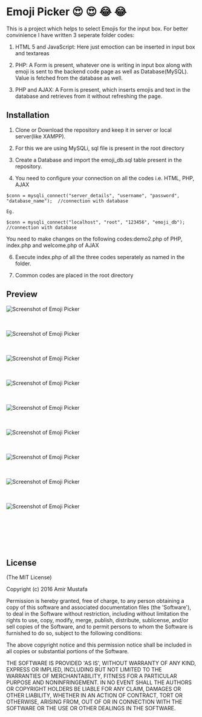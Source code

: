 # Emoji Picker  :heart_eyes: :heart_eyes: :joy: :joy:

This is a project which helps to select Emojis for the input box. For better convinience I have written 3 seperate folder codes:

1. HTML 5 and JavaScript: Here just emoction can be inserted in input box and textareas

2. PHP: A Form is present, whatever one is writing in input box along with emoji is sent to the backend code page as well as Database(MySQL). Value is fetched from the database as well.

3. PHP and AJAX: A Form is present, which inserts emojis and text in the database and retrieves from it without refreshing the page.


## Installation

1. Clone or Download the repository and keep it in server or local server(like XAMPP).

2. For this we are using MySQLi, sql file is present in the root directory

3. Create a Database and import the emoji_db.sql table present in the repository.

4. You need to configure your connection on all the codes i.e. HTML, PHP, AJAX

```
$conn = mysqli_connect("server_details", "username", "password", "database_name");  //connection with database

Eg. 

$conn = mysqli_connect("localhost", "root", "123456", "emoji_db");  //connection with database

```

You need to make changes on the following codes:demo2.php of PHP, index.php and welcome.php of AJAX 

6. Execute index.php of all the three codes seperately as named in the folder.

7. Common codes are placed in the root directory

  
## Preview


![Screenshot of Emoji Picker ](https://cloud.githubusercontent.com/assets/15896579/25564686/88ad06b8-2dd6-11e7-891f-c53ac8cf53f5.png?raw=true "Screenshot of Emoji Picker")
<br/><br/><br/>

![Screenshot of Emoji Picker ](https://cloud.githubusercontent.com/assets/15896579/25564688/8b962f9e-2dd6-11e7-9b85-d701a5dae7fd.png?raw=true "Screenshot of Emoji Picker")
<br/><br/><br/>

![Screenshot of Emoji Picker ](https://cloud.githubusercontent.com/assets/15896579/25564689/8da3d48a-2dd6-11e7-8470-8416cf08e5aa.png?raw=true "Screenshot of Emoji Picker")
<br/><br/><br/>

![Screenshot of Emoji Picker ](https://cloud.githubusercontent.com/assets/15896579/25564692/8f73e4e4-2dd6-11e7-9552-73555e419795.png?raw=true "Screenshot of Emoji Picker")
<br/><br/><br/>

![Screenshot of Emoji Picker ](https://cloud.githubusercontent.com/assets/15896579/25564697/920182e8-2dd6-11e7-81b1-acdc253fa52b.png?raw=true "Screenshot of Emoji Picker")
<br/><br/><br/>

![Screenshot of Emoji Picker ](https://cloud.githubusercontent.com/assets/15896579/25564698/953dc052-2dd6-11e7-89f2-5741bac72e97.png?raw=true "Screenshot of Emoji Picker")
<br/><br/><br/>

![Screenshot of Emoji Picker ](https://cloud.githubusercontent.com/assets/15896579/25564700/9825acda-2dd6-11e7-9108-a99c570166d1.png?raw=true "Screenshot of Emoji Picker")
<br/><br/><br/>

![Screenshot of Emoji Picker ](https://cloud.githubusercontent.com/assets/15896579/25564701/9b22a8b6-2dd6-11e7-956d-31502e028ad0.png?raw=true "Screenshot of Emoji Picker")
<br/><br/><br/>

![Screenshot of Emoji Picker ](https://cloud.githubusercontent.com/assets/15896579/25564704/9f0315d8-2dd6-11e7-83f9-cc14303efc72.png?raw=true "Screenshot of Emoji Picker")
<br/><br/><br/>

<br/><br/><br/>




## License

(The MIT License)

Copyright (c) 2016 Amir Mustafa

Permission is hereby granted, free of charge, to any person obtaining
a copy of this software and associated documentation files (the
'Software'), to deal in the Software without restriction, including
without limitation the rights to use, copy, modify, merge, publish,
distribute, sublicense, and/or sell copies of the Software, and to
permit persons to whom the Software is furnished to do so, subject to
the following conditions:

The above copyright notice and this permission notice shall be
included in all copies or substantial portions of the Software.

THE SOFTWARE IS PROVIDED 'AS IS', WITHOUT WARRANTY OF ANY KIND,
EXPRESS OR IMPLIED, INCLUDING BUT NOT LIMITED TO THE WARRANTIES OF
MERCHANTABILITY, FITNESS FOR A PARTICULAR PURPOSE AND NONINFRINGEMENT.
IN NO EVENT SHALL THE AUTHORS OR COPYRIGHT HOLDERS BE LIABLE FOR ANY
CLAIM, DAMAGES OR OTHER LIABILITY, WHETHER IN AN ACTION OF CONTRACT,
TORT OR OTHERWISE, ARISING FROM, OUT OF OR IN CONNECTION WITH THE
SOFTWARE OR THE USE OR OTHER DEALINGS IN THE SOFTWARE.

